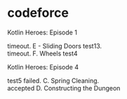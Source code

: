 # codeforce
Kotlin Heroes: Episode 1

timeout.  E - Sliding Doors test13.      
timeout.  F. Wheels test4 





Kotlin Heroes: Episode 4

test5 failed.  C. Spring Cleaning.   
accepted D.  Constructing the Dungeon


